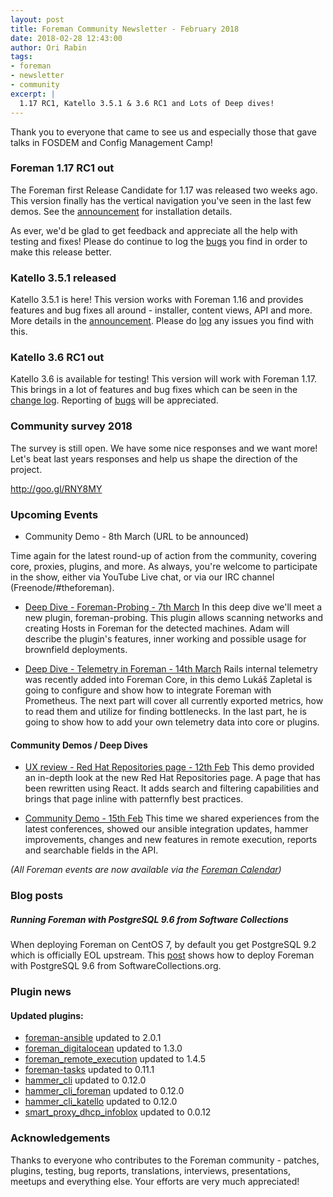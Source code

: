 ```yaml
---
layout: post
title: Foreman Community Newsletter - February 2018
date: 2018-02-28 12:43:00
author: Ori Rabin
tags:
- foreman
- newsletter
- community
excerpt: |
  1.17 RC1, Katello 3.5.1 & 3.6 RC1 and Lots of Deep dives!
---
```


Thank you to everyone that came to see us and especially those that gave
talks in FOSDEM and Config Management Camp!

### Foreman 1.17 RC1 out

The Foreman first Release Candidate for 1.17 was released two weeks ago.
This version finally has the vertical navigation you've seen in
the last few demos. See the [announcement][1.17-rc1] for installation details.

As ever, we'd be glad to get feedback and appreciate all the help with
testing and fixes! Please do continue to log the [bugs][issues] you
find in order to make this release better.

### Katello 3.5.1 released

Katello 3.5.1 is here! This version works with Foreman 1.16 and provides
features and bug fixes all around - installer, content views, API and more.
More details in the [announcement][k_3_5_1]. Please do [log][k_issues] any issues
you find with this.


### Katello 3.6 RC1 out

Katello 3.6 is available for testing! This version will work with Foreman 1.17.
This brings in a lot of features and bug fixes which can be seen in the
[change log][k_3_6_rc1]. Reporting of [bugs][k_issues] will be appreciated.

### Community survey 2018

The survey is still open. We have some nice responses and we want more!
Let's beat last years responses and help us shape the direction of the
project.

http://goo.gl/RNY8MY

### Upcoming Events

* Community Demo - 8th March (URL to be announced)

Time again for the latest round-up of action from the community, covering core,
proxies, plugins, and more.  As always, you're welcome to participate in the
show, either via YouTube Live chat, or via our IRC channel
(Freenode/#theforeman).

* [Deep Dive - Foreman-Probing - 7th March](https://www.youtube.com/watch?v=-PYhFH7YraU)
In this deep dive we'll meet a new plugin, foreman-probing.
This plugin allows scanning networks and creating Hosts in Foreman for
the detected machines. Adam will describe the plugin's features, inner
working and possible usage for brownfield deployments.

* [Deep Dive - Telemetry in Foreman - 14th March](https://www.youtube.com/watch?v=QoJ-r8YfWEI)
Rails internal telemetry was recently added into Foreman Core, in this demo
Lukáš Zapletal is going to configure and show how to integrate Foreman with Prometheus.
The next part will cover all currently exported metrics, how to read them and utilize
for finding bottlenecks. In the last part, he is going to show how to add your own
telemetry data into core or plugins.

#### Community Demos / Deep Dives

* [UX review - Red Hat Repositories page - 12th Feb](https://www.youtube.com/watch?v=9o1X_Th5Tus)
This demo provided an in-depth look at the new Red Hat Repositories page.
A page that has been rewritten using React. It adds search and filtering capabilities
and brings that page inline with patternfly best practices.

* [Community Demo - 15th Feb](https://www.youtube.com/watch?v=romjVfktj6E)
This time we shared experiences from the latest conferences, 
showed our ansible integration updates, hammer improvements, 
changes and new features in remote execution, reports and searchable fields in the API.

_(All Foreman events are now available via the [Foreman Calendar](/events))_

### Blog posts

##### Running Foreman with PostgreSQL 9.6 from Software Collections
When deploying Foreman on CentOS 7, by default you get PostgreSQL 9.2
which is officially EOL upstream.
This [post][blog] shows how to deploy Foreman with PostgreSQL 9.6 from SoftwareCollections.org.


### Plugin news

#### Updated plugins:

- [foreman-ansible](https://github.com/theforeman/foreman_ansible) updated to 2.0.1
- [foreman_digitalocean](https://github.com/theforeman/foreman-digitalocean) updated to 1.3.0
- [foreman_remote_execution](https://github.com/theforeman/foreman_remote_execution) updated to 1.4.5
- [foreman-tasks](https://github.com/theforeman/foreman-tasks) updated to 0.11.1
- [hammer_cli](https://github.com/theforeman/hammer-cli) updated to 0.12.0
- [hammer_cli_foreman](https://github.com/theforeman/hammer-cli-foreman) updated to 0.12.0
- [hammer_cli_katello](https://github.com/Katello/hammer-cli-katello) updated to 0.12.0
- [smart_proxy_dhcp_infoblox](https://github.com/theforeman/smart_proxy_dhcp_infoblox) updated to 0.0.12

### Acknowledgements

Thanks to everyone who contributes to the Foreman community - patches, plugins,
testing, bug reports, translations, interviews, presentations, meetups and
everything else. Your efforts are very much appreciated!

[1.17-rc1]: https://community.theforeman.org/t/1-17-0-rc1-available/8341
[k_3_5_1]: https://community.theforeman.org/t/katello-3-5-1-a-k-a-schwarzbier-is-here/8392
[k_3_6_rc1]: https://community.theforeman.org/t/katello-3-6-0-rc1-available-for-testing/8389
[blog]: https://theforeman.org/2018/02/running-foreman-with-postgresql-96-from-software-collections.html

[issues]: http://projects.theforeman.org/issues
[k_issues]: http://projects.theforeman.org/projects/katello/issues

[hack_day]: https://www.eventbrite.com/e/foreman-construction-day-registration-41696943681
